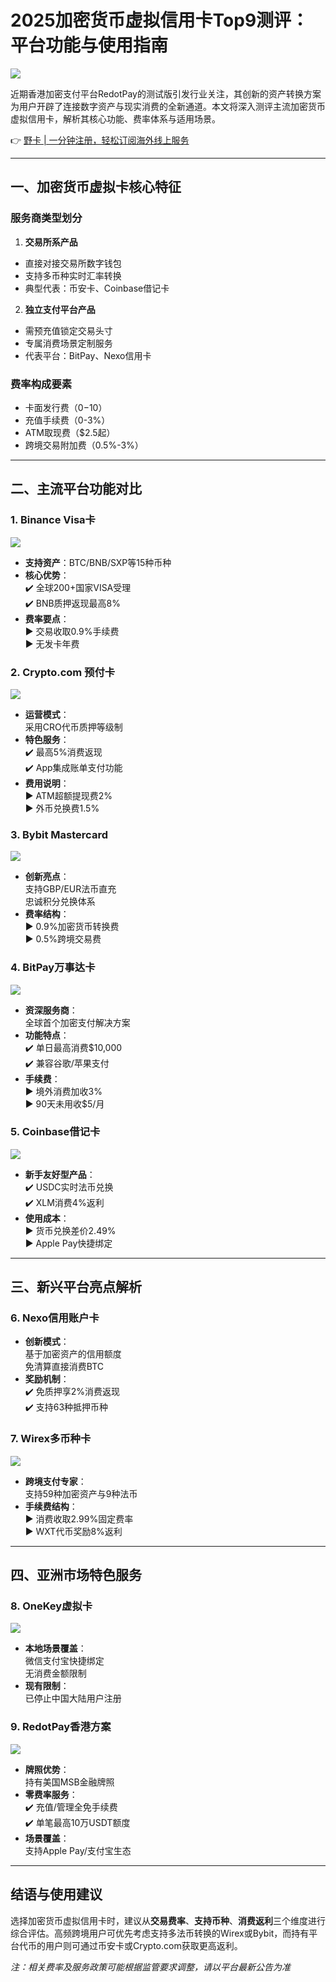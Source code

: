 # 2025加密货币虚拟信用卡Top9测评：平台功能与使用指南

![](https://bbtdd.com/wp-content/uploads/img/820554382646.webp)

近期香港加密支付平台RedotPay的测试版引发行业关注，其创新的资产转换方案为用户开辟了连接数字资产与现实消费的全新通道。本文将深入测评主流加密货币虚拟信用卡，解析其核心功能、费率体系与适用场景。

👉 [野卡 | 一分钟注册，轻松订阅海外线上服务](https://bbtdd.com/yeka)

---

## 一、加密货币虚拟卡核心特征
### 服务商类型划分
1. **交易所系产品**  
- 直接对接交易所数字钱包  
- 支持多币种实时汇率转换  
- 典型代表：币安卡、Coinbase借记卡

2. **独立支付平台产品**  
- 需预充值锁定交易头寸  
- 专属消费场景定制服务  
- 代表平台：BitPay、Nexo信用卡

### 费率构成要素
- 卡面发行费（$0-$10）
- 充值手续费（0-3%） 
- ATM取现费（$2.5起）
- 跨境交易附加费（0.5%-3%）

---

## 二、主流平台功能对比

### 1. Binance Visa卡
![](https://bbtdd.com/wp-content/uploads/img/187122175577097.webp)
- **支持资产**：BTC/BNB/SXP等15种币种
- **核心优势**：  
  ✔️ 全球200+国家VISA受理  
  ✔️ BNB质押返现最高8% 
- **费率要点**：  
  ▶️ 交易收取0.9%手续费  
  ▶️ 无发卡年费

### 2. Crypto.com 预付卡
![](https://bbtdd.com/wp-content/uploads/img/9578587297265.webp)  
- **运营模式**：  
  采用CRO代币质押等级制  
- **特色服务**：  
  ✔️ 最高5%消费返现  
  ✔️ App集成账单支付功能
- **费用说明**：  
  ▶️ ATM超额提现费2%  
  ▶️ 外币兑换费1.5%

### 3. Bybit Mastercard
![](https://bbtdd.com/wp-content/uploads/img/6224870299835604.webp)
- **创新亮点**：  
  支持GBP/EUR法币直充  
  忠诚积分兑换体系
- **费率结构**：  
  ▶️ 0.9%加密货币转换费  
  ▶️ 0.5%跨境交易费

### 4. BitPay万事达卡
![](https://bbtdd.com/wp-content/uploads/img/49931144332.webp)  
- **资深服务商**：  
  全球首个加密支付解决方案  
- **功能特点**：  
  ✔️ 单日最高消费$10,000  
  ✔️ 兼容谷歌/苹果支付  
- **手续费**：  
  ▶️ 境外消费加收3%  
  ▶️ 90天未用收$5/月

### 5. Coinbase借记卡
![](https://bbtdd.com/wp-content/uploads/img/27290182198.webp)
- **新手友好型产品**：  
  ✔️ USDC实时法币兑换  
  ✔️ XLM消费4%返利
- **使用成本**：  
  ▶️ 货币兑换差价2.49%  
  ▶️ Apple Pay快捷绑定

---

## 三、新兴平台亮点解析

### 6. Nexo信用账户卡
- **创新模式**：  
  基于加密资产的信用额度  
  免清算直接消费BTC
- **奖励机制**：  
  ✔️ 免质押享2%消费返现  
  ✔️ 支持63种抵押币种

### 7. Wirex多币种卡
![](https://bbtdd.com/wp-content/uploads/img/840445649667577.webp)  
- **跨境支付专家**：  
  支持59种加密资产与9种法币
- **手续费结构**：  
  ▶️ 消费收取2.99%固定费率  
  ▶️ WXT代币奖励8%返利

---

## 四、亚洲市场特色服务

### 8. OneKey虚拟卡
![](https://bbtdd.com/wp-content/uploads/img/58913000675.webp)
- **本地场景覆盖**：  
  微信支付宝快捷绑定  
  无消费金额限制
- **现有限制**：  
  已停止中国大陆用户注册

### 9. RedotPay香港方案
![](https://bbtdd.com/wp-content/uploads/img/018407533311.webp)  
- **牌照优势**：  
  持有美国MSB金融牌照  
- **零费率服务**：  
  ✔️ 充值/管理全免手续费  
  ✔️ 单笔最高10万USDT额度
- **场景覆盖**：  
  支持Apple Pay/支付宝生态

---

## 结语与使用建议
选择加密货币虚拟信用卡时，建议从**交易费率**、**支持币种**、**消费返利**三个维度进行综合评估。高频跨境用户可优先考虑支持多法币转换的Wirex或Bybit，而持有平台代币的用户则可通过币安卡或Crypto.com获取更高返利。

*注：相关费率及服务政策可能根据监管要求调整，请以平台最新公告为准*